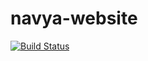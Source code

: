 navya-website
=============

[![Build Status](https://travis-ci.org/navya/navya.github.io.png)](https://travis-ci.org/navya/navya.github.io)

